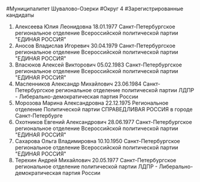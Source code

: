 #Муниципалитет
Шувалово-Озерки
#Округ
4
#Зарегистрированные кандидаты
1. Алексеева Юлия Леонидовна 18.01.1977
Санкт-Петербургское региональное отделение Всероссийской политической партии "ЕДИНАЯ РОССИЯ"
2. Аносов Владислав Игоревич 30.04.1979
Санкт-Петербургское региональное отделение Всероссийской политической партии "ЕДИНАЯ РОССИЯ"
3. Власюков Алексей Викторович 05.02.1983
Санкт-Петербургское региональное отделение Всероссийской политической партии "ЕДИНАЯ РОССИЯ"
4. Масленников Александр Михайлович 23.06.1984
Санкт-Петербургское региональное отделение политической партии ЛДПР - Либерально-демократическая партия России
5. Морозова Марина Александровна 22.12.1975
Региональное отделение Политической партии СПРАВЕДЛИВАЯ РОССИЯ в городе Санкт-Петербурге
6. Охотников Евгений Александрович 28.06.1977
Санкт-Петербургское региональное отделение Всероссийской политической партии "ЕДИНАЯ РОССИЯ"
7. Сахарова Ольга Владимировна 10.10.1950
Санкт-Петербургское региональное отделение Всероссийской политической партии "ЕДИНАЯ РОССИЯ"
8. Терехин Андрей Михайлович 20.05.1977
Санкт-Петербургское региональное отделение политической партии ЛДПР - Либерально-демократическая партия России
